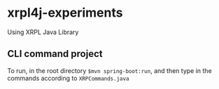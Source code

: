 # xrpl4j-experiments

Using XRPL Java Library

## CLI command project
To run, in the root directory `$mvn spring-boot:run`, and then type in the commands according to `XRPCommands.java`
